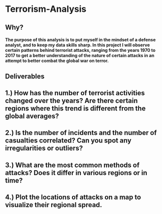 # Terrorism-Analysis

## Why?
#### The purpose of this analysis is to put myself in the mindset of a defense analyst, and to keep my data skills sharp. In this project I will observe certain patterns behind terrorist attacks, ranging from the years 1970 to 2017 to get a better understanding of the nature of certain attacks in an attempt to better combat the global war on terror.

## Deliverables
## 1.) How has the number of terrorist activities changed over the years? Are there certain regions where this trend is different from the global averages?
##
##
## 2.) Is the number of incidents and the number of casualties correlated? Can you spot any irregularities or outliers?
##
##
## 3.) What are the most common methods of attacks? Does it differ in various regions or in time?
##
##
## 4.) Plot the locations of attacks on a map to visualize their regional spread.
